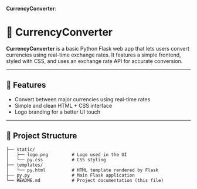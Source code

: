 **CurrencyConverter**:



# 💱 CurrencyConverter

**CurrencyConverter** is a basic Python Flask web app that lets users convert currencies using real-time exchange rates. It features a simple frontend, styled with CSS, and uses an exchange rate API for accurate conversion.


---

## 🚀 Features

- Convert between major currencies using real-time rates
- Simple and clean HTML + CSS interface
- Logo branding for a better UI touch

---



## 📁 Project Structure

```
├── static/
│   ├── logo.png         # Logo used in the UI
│   └── py.css           # CSS styling
├── templates/
│   └── py.html          # HTML template rendered by Flask
├── py.py                # Main Flask application
└── README.md            # Project documentation (this file)

